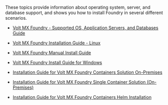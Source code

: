 
These topics provide information about operating system, server, and database support, and shows you how to install Foundry in several different scenarios.

* [Volt MX Foundry - Supported OS, Application Servers, and Databases Guide](voltmxfoundry_supported_devices_os_browsers/Content/Introduction.md)

* [Volt MX Foundry Installation Guide - Linux](voltmx_foundry_linux_install_guide/Content/Introduction.md)

* [Volt MX Foundry Manual Install Guide](voltmx_foundry_manual_install_guide/Content/Introduction.md)

* [Volt MX Foundry Install Guide for Windows](voltmx_foundry_windows_install_guide/Content/Introduction.md)

* [Installation Guide for Volt MX Foundry Containers Solution On-Premises](voltmxfoundry_containers_solution_on-prem/Content/Introduction.md)

* [Installation Guide for Volt MX Foundry Single Container Solution (On-Premises)](voltmxfoundry_single_container/Content/Introduction_Single.md)

* [Installation Guide for Volt MX Foundry Containers Helm Installation](voltmxfoundry_containers_helm/Content/Introduction.md)

<!-- token change to get PR -->
